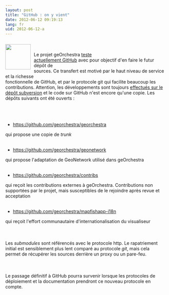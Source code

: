 ```yaml
---
layout: post
title: "GitHub : on y vient"
date: 2012-06-12 09:19:13
lang: fr
uid: 2012-06-12-a
---
```


<img style="max-width: 800px; float: left; margin-top: 10px; margin-bottom: 10px; margin-right: 10px;" src="https://a248.e.akamai.net/assets.github.com/images/modules/about_page/octocat.png?1338956357" width="79" height="79" /><br />
<br />
Le projet geOrchestra <a href="https://github.com/georchestra">teste<br />
actuellement GitHub</a> avec pour objectif d'en faire le futur dépôt de<br />
sources. Ce transfert est motivé par le haut niveau de service et la
richesse<br />
fonctionnelle de GitHub, et par le protocole git qui facilite beaucoup
les<br />
contributions. Attention, les développements sont toujours <a href="http://repository.georchestra.org/svn-georchestra/trunk/">effectués sur
le<br />
dépôt subversion</a> et le code sur GitHub n'est encore qu'une copie. Les<br />
dépôts suivants ont été ouverts :<br />
<br />
<br />
<br />
* <a href="https://github.com/georchestra/georchestra">https://github.com/georchestra/georchestra</a><br />

qui propose une copie de <i>trunk</i><br />
<br />
* <a href="https://github.com/georchestra/geonetwork">https://github.com/georchestra/geonetwork</a><br />

qui propose l'adaptation de GeoNetwork utilisé dans geOrchestra<br />
<br />
* <a href="https://github.com/georchestra/contribs">https://github.com/georchestra/contribs</a><br />

qui reçoit les contributions externes à geOrchestra. Contributions non<br />
supportées par le projet, mais susceptibles de le rejoindre après revue
et<br />
acceptation<br />
<br />
* <a href="https://github.com/georchestra/mapfishapp-i18n">https://github.com/georchestra/mapfishapp-i18n</a><br />

qui reçoit l'effort communautaire d'internationalisation du visualiseur<br />
<br />
<br />
<br />
Les <i>submodules</i> sont référencés avec le protocole http. Le
rapatriement<br />
initial est sensiblement plus lent comparé au protocole <i>git</i>, mais
cela<br />
permet de récupérer les sources derrière un proxy ou un pare-feu.<br />
<br />
<br />
<br />
Le passage définitif à GitHub pourra survenir lorsque les protocoles de<br />
déploiement et la documentation prendront ce nouveau protocole en compte.<br />
